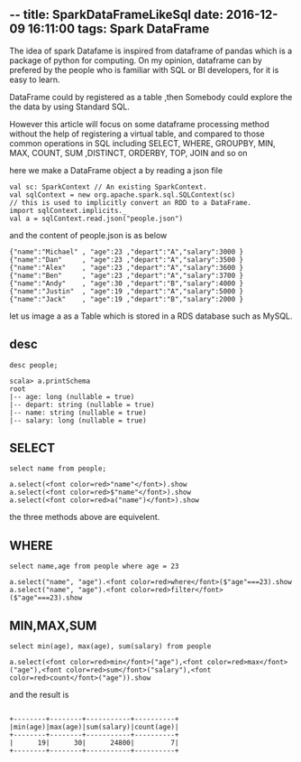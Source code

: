 --
title: SparkDataFrameLikeSql
date: 2016-12-09 16:11:00
tags: Spark DataFrame
---
The idea of spark Datafame is inspired from dataframe of pandas which is a package of python for computing. On my opinion, dataframe can by prefered by the people who is familiar with SQL or BI developers, for it is easy to learn.

DataFrame could by registered as a table ,then Somebody could explore the the data by using Standard SQL.

However this article will focus on  some dataframe processing method without the help of registering a virtual table, and compared to those common operations in SQL including  SELECT, WHERE, GROUPBY, MIN, MAX, COUNT, SUM ,DISTINCT, ORDERBY, TOP, JOIN and so on

here we make a DataFrame object a by reading a json file
```
val sc: SparkContext // An existing SparkContext.
val sqlContext = new org.apache.spark.sql.SQLContext(sc)
// this is used to implicitly convert an RDD to a DataFrame.
import sqlContext.implicits._
val a = sqlContext.read.json("people.json")
```
and the content of people.json is as below
```
{"name":"Michael" , "age":23 ,"depart":"A","salary":3000 }
{"name":"Dan"     , "age":23 ,"depart":"A","salary":3500 }
{"name":"Alex"    , "age":23 ,"depart":"A","salary":3600 }
{"name":"Ben"     , "age":23 ,"depart":"A","salary":3700 }
{"name":"Andy"    , "age":30 ,"depart":"B","salary":4000 }
{"name":"Justin"  , "age":19 ,"depart":"A","salary":5000 }
{"name":"Jack"    , "age":19 ,"depart":"B","salary":2000 }
```
let us image a as a Table which is stored in a RDS database such as MySQL.

## desc 

```
desc people;
```
```
scala> a.printSchema
root
|-- age: long (nullable = true)
|-- depart: string (nullable = true)
|-- name: string (nullable = true)
|-- salary: long (nullable = true)
```

## SELECT 
```
select name from people;
```

```
a.select(<font color=red>"name"</font>).show
a.select(<font color=red>$"name"</font>).show
a.select(<font color=red>a("name")</font>).show
```
the three methods above are equivelent.

## WHERE
```
select name,age from people where age = 23
```
```
a.select("name", "age").<font color=red>where</font>($"age"===23).show
a.select("name", "age").<font color=red>filter</font>($"age"===23).show
```

## MIN,MAX,SUM

```
select min(age), max(age), sum(salary) from people
```


```
a.select(<font color=red>min</font>("age"),<font color=red>max</font>("age"),<font color=red>sum</font>("salary"),<font color=red>count</font>("age")).show
```
and the result is 
```

+--------+--------+-----------+----------+
|min(age)|max(age)|sum(salary)|count(age)|
+--------+--------+-----------+----------+
|      19|      30|      24800|         7|
+--------+--------+-----------+----------+

```



